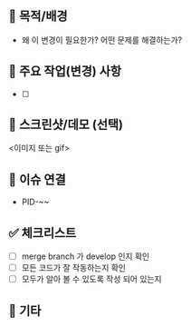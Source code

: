 ## 📝 목적/배경
- 왜 이 변경이 필요한가? 어떤 문제를 해결하는가?

## 🔧 주요 작업(변경) 사항
- [ ] 

## 🎥 스크린샷/데모 (선택)
<이미지 또는 gif>

## 🔗 이슈 연결
- PID-~~

## ✅ 체크리스트
- [ ] merge branch 가 develop 인지 확인
- [ ] 모든 코드가 잘 작동하는지 확인
- [ ] 모두가 알아 볼 수 있도록 작성 되어 있는지

## 📌 기타
